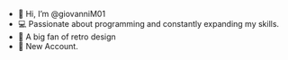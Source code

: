 - 👋 Hi, I’m @giovanniM01
- 💻 Passionate about programming and constantly expanding my skills.
- 👀 A big fan of retro design
- 🚨 New Account.

<!---
giovanniM01/giovanniM01 is a ✨ special ✨ repository because its `README.md` (this file) appears on your GitHub profile.
You can click the Preview link to take a look at your changes.
--->
